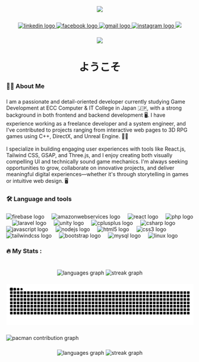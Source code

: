 <div align="center">
  <img height="150" src="https://media4.giphy.com/media/v1.Y2lkPTc5MGI3NjExcDN3dWxiZjV6cjFqaXRvZG54N3c3eXg3MWI1c3ZxanY0dDRrcW4zYyZlcD12MV9pbnRlcm5hbF9naWZfYnlfaWQmY3Q9Zw/t50xkytaTvhMvHLBhv/giphy.gif"  />
</div>

###

<div align="center">
  <a href="https://www.linkedin.com/in/hein-htet-naung-baa352178/" target="_blank">
    <img src="https://img.shields.io/static/v1?message=LinkedIn&logo=linkedin&label=&color=0077B5&logoColor=white&labelColor=&style=for-the-badge" height="25" alt="linkedin logo"  />
  </a>
  <a href="https://www.facebook.com/jstaurus/"  target="_blank"> 
    <img src="https://img.shields.io/static/v1?message=Facebook&logo=facebook&label=&color=1877F2&logoColor=white&labelColor=&style=for-the-badge" height="25" alt="facebook logo"  />
  </a>
  <a href="mailto:heinhtet9512@gmail.com" target="_blank">
    <img src="https://img.shields.io/static/v1?message=Gmail&logo=gmail&label=&color=D14836&logoColor=white&labelColor=&style=for-the-badge" height="25" alt="gmail logo"  />
  </a>
  <a href="https://www.instagram.com/tsukina_kaminari/" target="_blank">
    <img src="https://img.shields.io/static/v1?message=Instagram&logo=instagram&label=&color=E4405F&logoColor=white&labelColor=&style=for-the-badge" height="25" alt="instagram logo"  />
  </a>
  <a href="https://heinhtet9512.netlify.app">
   <img src="https://cdn.jsdelivr.net/gh/devicons/devicon@latest/icons/chrome/chrome-original.svg" height="25" />

  </a>
</div>

###

<div align="center">
  <img src="https://visitor-badge.laobi.icu/badge?page_id=Rurouni1211.Rurouni1211&"  />
</div>

###

<h1 align="center">ようこそ</h1>

###

<h3 align="left">👩‍💻  About Me</h3>

###

<p align="left">I am a passionate and detail-oriented developer currently studying Game Development at ECC Computer & IT College in Japan 🇯🇵, with a strong background in both frontend and backend development 🖥. I have experience working as a freelance developer and a system engineer, and I’ve contributed to projects ranging from interactive web pages to 3D RPG games using C++, DirectX, and Unreal Engine. 👨‍💼<br><br>I specialize in building engaging user experiences with tools like React.js, Tailwind CSS, GSAP, and Three.js, and I enjoy creating both visually compelling UI and technically sound game mechanics. I'm always seeking opportunities to grow, collaborate on innovative projects, and deliver meaningful digital experiences—whether it's through storytelling in games or intuitive web design. 🖥</p>

###

<h3 align="left">🛠 Language and tools</h3>

###

<div align="left">
  <img src="https://cdn.jsdelivr.net/gh/devicons/devicon/icons/firebase/firebase-plain-wordmark.svg" height="40" alt="firebase logo"  />
  <img width="12" />
  <img src="https://cdn.jsdelivr.net/gh/devicons/devicon/icons/amazonwebservices/amazonwebservices-line-wordmark.svg" height="40" alt="amazonwebservices logo"  />
  <img width="12" />
  <img src="https://cdn.jsdelivr.net/gh/devicons/devicon/icons/react/react-original.svg" height="40" alt="react logo"  />
  <img width="12" />
  <img src="https://cdn.jsdelivr.net/gh/devicons/devicon/icons/php/php-original.svg" height="40" alt="php logo"  />
  <img width="12" />
  <img src="https://cdn.jsdelivr.net/gh/devicons/devicon/icons/laravel/laravel-original.svg" height="40" alt="laravel logo"  />
  <img width="12" />
  <img src="https://cdn.jsdelivr.net/gh/devicons/devicon/icons/unity/unity-original.svg" height="40" alt="unity logo"  />
  <img width="12" />
  <img src="https://cdn.jsdelivr.net/gh/devicons/devicon/icons/cplusplus/cplusplus-original.svg" height="40" alt="cplusplus logo"  />
  <img width="12" />
  <img src="https://cdn.jsdelivr.net/gh/devicons/devicon/icons/csharp/csharp-original.svg" height="40" alt="csharp logo"  />
  <img width="12" />
  <img src="https://cdn.jsdelivr.net/gh/devicons/devicon/icons/javascript/javascript-original.svg" height="40" alt="javascript logo"  />
  <img width="12" />
  <img src="https://cdn.jsdelivr.net/gh/devicons/devicon/icons/nodejs/nodejs-original.svg" height="40" alt="nodejs logo"  />
  <img width="12" />
  <img src="https://cdn.jsdelivr.net/gh/devicons/devicon/icons/html5/html5-original.svg" height="40" alt="html5 logo"  />
  <img width="12" />
  <img src="https://cdn.jsdelivr.net/gh/devicons/devicon/icons/css3/css3-original.svg" height="40" alt="css3 logo"  />
  <img width="12" />
  <img src="https://cdn.jsdelivr.net/gh/devicons/devicon/icons/tailwindcss/tailwindcss-original-wordmark.svg" height="40" alt="tailwindcss logo"  />
  <img width="12" />
  <img src="https://cdn.jsdelivr.net/gh/devicons/devicon/icons/bootstrap/bootstrap-original.svg" height="40" alt="bootstrap logo"  />
  <img width="12" />
  <img src="https://cdn.jsdelivr.net/gh/devicons/devicon/icons/mysql/mysql-original.svg" height="40" alt="mysql logo"  />
  <img width="12" />
  <img src="https://cdn.jsdelivr.net/gh/devicons/devicon/icons/linux/linux-original.svg" height="40" alt="linux logo"  />
</div>

###

<h3 align="left">🔥   My Stats :</h3>

###

<br clear="both">

<div align="center">
  <img src="https://github-readme-stats.vercel.app/api/top-langs?username=Rurouni1211&locale=en&hide_title=false&layout=compact&card_width=320&langs_count=12&theme=darcula&hide_border=true&order=2" height="150" alt="languages graph"  />
  <img src="https://streak-stats.demolab.com?user=Rurouni1211&locale=en&mode=daily&theme=dark&hide_border=false&border_radius=5&order=3" height="220" alt="streak graph"  />
</div>

###

<img src="https://raw.githubusercontent.com/Rurouni1211/Rurouni1211/output/snake.svg" alt="Snake animation" />

###

<picture>
  <source media="(prefers-color-scheme: dark)" srcset="https://raw.githubusercontent.com/Rurouni1211/Rurouni1211/output/pacman-contribution-graph-dark.svg">
  <source media="(prefers-color-scheme: light)" srcset="https://raw.githubusercontent.com/Rurouni1211/Rurouni1211/output/pacman-contribution-graph.svg">
  <img alt="pacman contribution graph" src="https://raw.githubusercontent.com/Rurouni1211/Rurouni1211/output/pacman-contribution-graph.svg">
</picture>

###

<div align="center">
  <img src="https://github-readme-stats.vercel.app/api/top-langs?username=Rurouni1211&locale=en&hide_title=false&layout=compact&card_width=320&langs_count=5&theme=dracula&hide_border=false&order=2" height="150" alt="languages graph"  />
  <img src="https://streak-stats.demolab.com?user=Rurouni1211&locale=en&mode=daily&theme=dracula&hide_border=false&border_radius=5&order=3" height="150" alt="streak graph"  />
</div>

###
